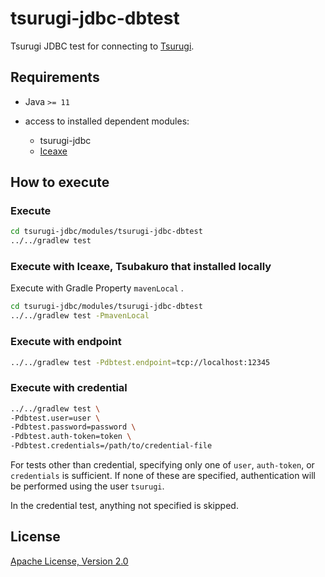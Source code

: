 # tsurugi-jdbc-dbtest

Tsurugi JDBC test for connecting to [Tsurugi](https://github.com/project-tsurugi/tsurugidb).

## Requirements

* Java `>= 11`

* access to installed dependent modules:
  * tsurugi-jdbc
  * [Iceaxe](https://github.com/project-tsurugi/iceaxe)

## How to execute

### Execute

```bash
cd tsurugi-jdbc/modules/tsurugi-jdbc-dbtest
../../gradlew test
```

### Execute with Iceaxe, Tsubakuro that installed locally

Execute with Gradle Property `mavenLocal` .

```bash
cd tsurugi-jdbc/modules/tsurugi-jdbc-dbtest
../../gradlew test -PmavenLocal
```

### Execute with endpoint

```bash
../../gradlew test -Pdbtest.endpoint=tcp://localhost:12345
```

### Execute with credential

```bash
../../gradlew test \
-Pdbtest.user=user \
-Pdbtest.password=password \
-Pdbtest.auth-token=token \
-Pdbtest.credentials=/path/to/credential-file
```

For tests other than credential, specifying only one of `user`, `auth-token`, or `credentials` is sufficient. If none of these are specified, authentication will be performed using the user `tsurugi`.

In the credential test, anything not specified is skipped.

## License

[Apache License, Version 2.0](http://www.apache.org/licenses/LICENSE-2.0)

